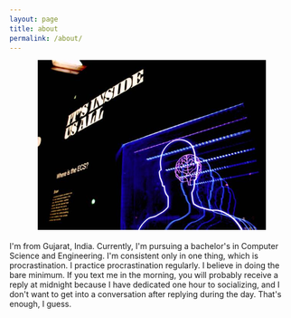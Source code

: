 ```yaml
---
layout: page
title: about
permalink: /about/
---
```


<div align="center">
<img src="/static/front.jpeg" alt="about" width="80%" height="300">
</div>

<!-- ![](/static/front.jpeg) -->
<br>
I'm from Gujarat, India. Currently, I'm pursuing a bachelor's in Computer Science and Engineering. I'm consistent only in one thing, which is procrastination. I practice procrastination regularly. I believe in doing the bare minimum. If you text me in the morning,  you will probably receive a reply at midnight because I have dedicated one hour to socializing, and I don't want to get into a conversation after replying during the day. That's enough, I guess.